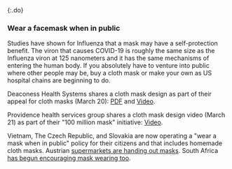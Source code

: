 {:.do}
### Wear a facemask when in public

Studies have shown for Influenza that a mask may have a self-protection benefit. The viron that causes COVID-19 is roughly the same size as the Influenza viron at 125 nanometers and it has the same mechanisms of entering the human body. If you absolutely have to venture into public where other people may be, buy a cloth mask or make your own as US hospital chains are beginning to do. 

Deaconess Health Systems shares a cloth mask design as part of their appeal for cloth masks (March 20): [PDF](https://www.deaconess.com/How-to-make-a-Face-Mask/Documents-Mask/Mask-Information) and [Video](https://youtu.be/9tBg0Os5FWQ).

Providence health services group shares a cloth mask design video (March 21) as part of their "100 million mask" initiative: [Video](https://vimeo.com/399324367/13cd93f150).

Vietnam, The Czech Republic, and Slovakia are now operating a "wear a mask when in public" policy for their citizens and that includes homemade cloth masks. Austrian [supermarkets are  handing out masks](https://www.reuters.com/article/us-health-coronavirus-austria-masks/austrian-supermarkets-hand-out-face-masks-before-they-become-compulsory-idUSKBN21J5Y9). South Africa [has begun encouraging mask wearing too](https://www.dailymaverick.co.za/article/2020-04-01-the-great-mask-debate-policy-shifts-towards-masks-in-sa-and-elsewhere/).


